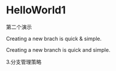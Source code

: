 # HelloWorld1
第二个演示

Creating a new brach is quick & simple.

Creating a new branch is quick and simple.

3.分支管理策略